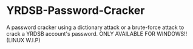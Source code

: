 # YRDSB-Password-Cracker
A password cracker using a dictionary attack or a brute-force attack to crack a YRDSB account's password. ONLY AVAILABLE FOR WINDOWS!! (LINUX W.I.P)

